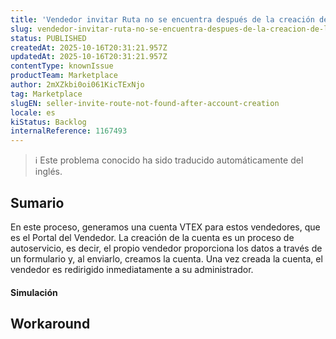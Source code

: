 ```yaml
---
title: 'Vendedor invitar Ruta no se encuentra después de la creación de la cuenta'
slug: vendedor-invitar-ruta-no-se-encuentra-despues-de-la-creacion-de-la-cuenta
status: PUBLISHED
createdAt: 2025-10-16T20:31:21.957Z
updatedAt: 2025-10-16T20:31:21.957Z
contentType: knownIssue
productTeam: Marketplace
author: 2mXZkbi0oi061KicTExNjo
tag: Marketplace
slugEN: seller-invite-route-not-found-after-account-creation
locale: es
kiStatus: Backlog
internalReference: 1167493
---
```


>ℹ️ Este problema conocido ha sido traducido automáticamente del inglés.

## Sumario


En este proceso, generamos una cuenta VTEX para estos vendedores, que es el Portal del Vendedor. La creación de la cuenta es un proceso de autoservicio, es decir, el propio vendedor proporciona los datos a través de un formulario y, al enviarlo, creamos la cuenta. Una vez creada la cuenta, el vendedor es redirigido inmediatamente a su administrador.


#### Simulación

## Workaround

